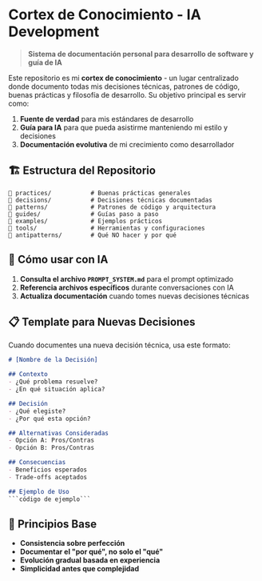 # Cortex de Conocimiento - IA Development

> **Sistema de documentación personal para desarrollo de software y guía de IA**

Este repositorio es mi **cortex de conocimiento** - un lugar centralizado donde documento todas mis decisiones técnicas, patrones de código, buenas prácticas y filosofía de desarrollo. Su objetivo principal es servir como:

1. **Fuente de verdad** para mis estándares de desarrollo
2. **Guía para IA** para que pueda asistirme manteniendo mi estilo y decisiones
3. **Documentación evolutiva** de mi crecimiento como desarrollador

## 🏗️ Estructura del Repositorio

```
📁 practices/           # Buenas prácticas generales
📁 decisions/           # Decisiones técnicas documentadas  
📁 patterns/            # Patrones de código y arquitectura
📁 guides/              # Guías paso a paso
📁 examples/            # Ejemplos prácticos
📁 tools/               # Herramientas y configuraciones
📁 antipatterns/        # Qué NO hacer y por qué
```

## 🤖 Cómo usar con IA

1. **Consulta el archivo `PROMPT_SYSTEM.md`** para el prompt optimizado
2. **Referencia archivos específicos** durante conversaciones con IA
3. **Actualiza documentación** cuando tomes nuevas decisiones técnicas

## 📋 Template para Nuevas Decisiones

Cuando documentes una nueva decisión técnica, usa este formato:

```markdown
# [Nombre de la Decisión]

## Contexto
- ¿Qué problema resuelve?
- ¿En qué situación aplica?

## Decisión
- ¿Qué elegiste?
- ¿Por qué esta opción?

## Alternativas Consideradas
- Opción A: Pros/Contras
- Opción B: Pros/Contras

## Consecuencias
- Beneficios esperados
- Trade-offs aceptados

## Ejemplo de Uso
```código de ejemplo```
```

## 🎯 Principios Base

- **Consistencia sobre perfección**
- **Documentar el "por qué", no solo el "qué"**
- **Evolución gradual basada en experiencia**
- **Simplicidad antes que complejidad**
